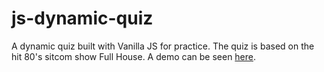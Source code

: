 js-dynamic-quiz
===============

A dynamic quiz built with Vanilla JS for practice. The quiz is based on the hit 80's sitcom show Full House. A demo can be seen [here](regisbiron.github.io/js-dynamic-quiz). 
